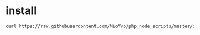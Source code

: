 # install

```bash
curl https://raw.githubusercontent.com/MioYvo/php_node_scripts/master/install.sh -o install.sh && bash install.sh
```